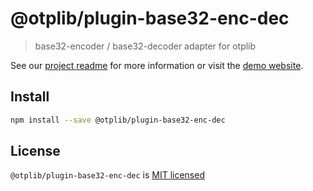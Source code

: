 # @otplib/plugin-base32-enc-dec

> base32-encoder / base32-decoder adapter for otplib

See our [project readme][project-v-readme] for more information
or visit the [demo website][project-v-site].

## Install

```bash
npm install --save @otplib/plugin-base32-enc-dec
```

## License

`@otplib/plugin-base32-enc-dec` is [MIT licensed][project-license]

[project-license]: https://github.com/yeojz/otplib/blob/master/LICENSE
[project-v-readme]: https://github.com/yeojz/otplib/blob/master/README.md#plugins---base32
[project-v-site]: https://otplib.yeojz.com
